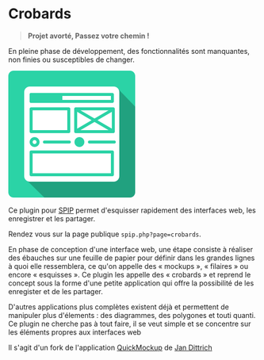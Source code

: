 # Crobards

> **Projet avorté, Passez votre chemin !**

En pleine phase de développement, des fonctionnalités sont manquantes, non finies ou susceptibles de changer.

![Crobards](images/crobards.svg) 

Ce plugin pour [SPIP](http://www.spip.net)  permet d'esquisser rapidement des interfaces web, les enregistrer et les partager.

Rendez vous sur la page publique `spip.php?page=crobards`.

En phase de conception d\'une interface web, une étape consiste à réaliser des ébauches sur une feuille de papier pour définir dans les grandes lignes à quoi elle ressemblera, ce qu'on appelle des « mockups », « filaires » ou encore « esquisses ». Ce plugin les appelle des « crobards » et reprend le concept sous la forme d'une petite application qui offre la possibilité de les enregister et de les partager.

D'autres applications plus complètes existent déjà et permettent de manipuler plus d'élements : des diagrammes, des polygones et touti quanti. Ce plugin ne cherche pas à tout faire, il se veut simple et se concentre sur les éléments propres aux interfaces web

Il s\'agit d\'un fork de l\'application [QuickMockup](https://jdittrich.github.io/quickMockup/)  de [Jan Dittrich](https://github.com/jdittrich)
